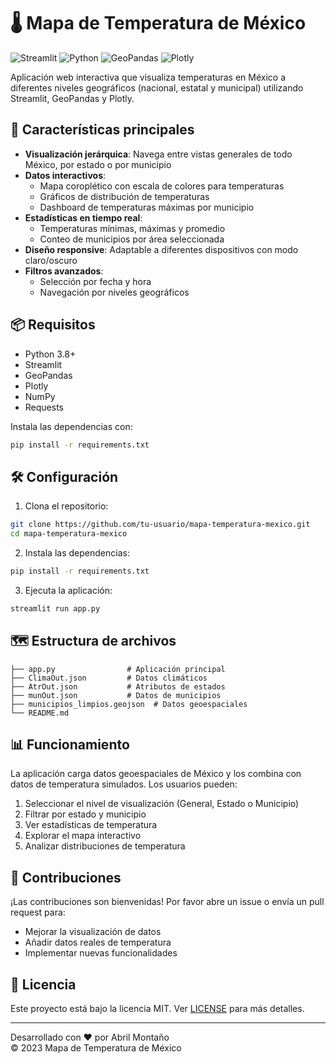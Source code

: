 # 🌡️ Mapa de Temperatura de México

![Streamlit](https://img.shields.io/badge/Streamlit-FF4B4B?style=for-the-badge&logo=Streamlit&logoColor=white)
![Python](https://img.shields.io/badge/Python-3776AB?style=for-the-badge&logo=python&logoColor=white)
![GeoPandas](https://img.shields.io/badge/GeoPandas-3776AB?style=for-the-badge&logo=python&logoColor=white)
![Plotly](https://img.shields.io/badge/Plotly-3F4F75?style=for-the-badge&logo=plotly&logoColor=white)

Aplicación web interactiva que visualiza temperaturas en México a diferentes niveles geográficos (nacional, estatal y municipal) utilizando Streamlit, GeoPandas y Plotly.

## 🚀 Características principales

- **Visualización jerárquica**: Navega entre vistas generales de todo México, por estado o por municipio
- **Datos interactivos**: 
  - Mapa coroplético con escala de colores para temperaturas
  - Gráficos de distribución de temperaturas
  - Dashboard de temperaturas máximas por municipio
- **Estadísticas en tiempo real**: 
  - Temperaturas mínimas, máximas y promedio
  - Conteo de municipios por área seleccionada
- **Diseño responsive**: Adaptable a diferentes dispositivos con modo claro/oscuro
- **Filtros avanzados**: 
  - Selección por fecha y hora
  - Navegación por niveles geográficos

## 📦 Requisitos

- Python 3.8+
- Streamlit
- GeoPandas
- Plotly
- NumPy
- Requests

Instala las dependencias con:
```bash
pip install -r requirements.txt
```

## 🛠️ Configuración

1. Clona el repositorio:
```bash
git clone https://github.com/tu-usuario/mapa-temperatura-mexico.git
cd mapa-temperatura-mexico
```

2. Instala las dependencias:
```bash
pip install -r requirements.txt
```

3. Ejecuta la aplicación:
```bash
streamlit run app.py
```

## 🗺️ Estructura de archivos

```
├── app.py                # Aplicación principal
├── ClimaOut.json         # Datos climáticos
├── AtrOut.json           # Atributos de estados
├── munOut.json           # Datos de municipios
├── municipios_limpios.geojson  # Datos geoespaciales
└── README.md
```

## 📊 Funcionamiento

La aplicación carga datos geoespaciales de México y los combina con datos de temperatura simulados. Los usuarios pueden:

1. Seleccionar el nivel de visualización (General, Estado o Municipio)
2. Filtrar por estado y municipio
3. Ver estadísticas de temperatura
4. Explorar el mapa interactivo
5. Analizar distribuciones de temperatura

## 🌟 Contribuciones

¡Las contribuciones son bienvenidas! Por favor abre un issue o envía un pull request para:

- Mejorar la visualización de datos
- Añadir datos reales de temperatura
- Implementar nuevas funcionalidades

## 📄 Licencia

Este proyecto está bajo la licencia MIT. Ver [LICENSE](LICENSE) para más detalles.

---

Desarrollado con ❤️ por Abril Montaño  
© 2023 Mapa de Temperatura de México
